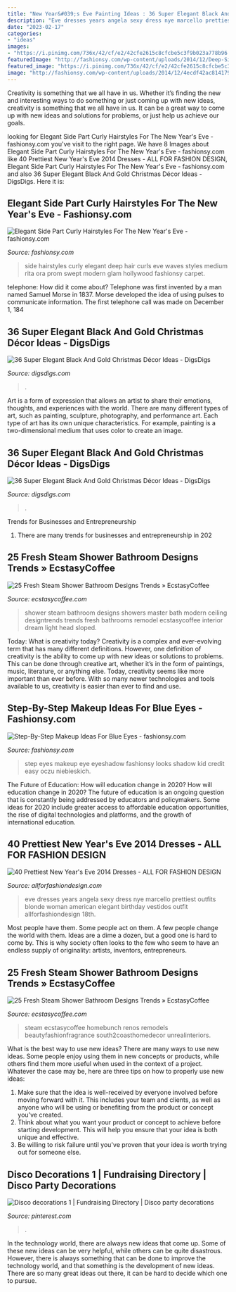 ```yaml
---
title: "New Year&#039;s Eve Painting Ideas : 36 Super Elegant Black And Gold Christmas Décor Ideas"
description: "Eve dresses years angela sexy dress nye marcello prettiest outfits blonde woman american elegant birthday vestidos outfit allforfashiondesign 18th"
date: "2023-02-17"
categories:
- "ideas"
images:
- "https://i.pinimg.com/736x/42/cf/e2/42cfe2615c8cfcbe5c3f9b023a778b96.jpg"
featuredImage: "http://fashionsy.com/wp-content/uploads/2014/12/Deep-Side-Part.jpg"
featured_image: "https://i.pinimg.com/736x/42/cf/e2/42cfe2615c8cfcbe5c3f9b023a778b96.jpg"
image: "http://fashionsy.com/wp-content/uploads/2014/12/4ecdf42ac814179d33b1441373eb2f9b-630x849.jpg"
---
```



Creativity is something that we all have in us. Whether it’s finding the new and interesting ways to do something or just coming up with new ideas, creativity is something that we all have in us. It can be a great way to come up with new ideas and solutions for problems, or just help us achieve our goals.

	

		
looking for Elegant Side Part Curly Hairstyles For The New Year&#039;s Eve - fashionsy.com you've visit to the right page. We have 8 Images about Elegant Side Part Curly Hairstyles For The New Year&#039;s Eve - fashionsy.com like 40 Prettiest New Year&#039;s Eve 2014 Dresses - ALL FOR FASHION DESIGN, Elegant Side Part Curly Hairstyles For The New Year&#039;s Eve - fashionsy.com and also 36 Super Elegant Black And Gold Christmas Décor Ideas - DigsDigs. Here it is:
		
    
## Elegant Side Part Curly Hairstyles For The New Year&#039;s Eve - Fashionsy.com

<img loading=lazy src="http://fashionsy.com/wp-content/uploads/2014/12/Deep-Side-Part.jpg" onerror="this.onerror=null;this.src='https://tse2.mm.bing.net/th?id=OIP.vsmMhkXjVLqDGSziAkBM5AHaJ4&amp;pid=15.1';" alt="Elegant Side Part Curly Hairstyles For The New Year&#039;s Eve - fashionsy.com">

_Source: fashionsy.com_

>side hairstyles curly elegant deep hair curls eve waves styles medium rita ora prom swept modern glam hollywood fashionsy carpet. 

	

telephone: How did it come about?
Telephone was first invented by a man named Samuel Morse in 1837. Morse developed the idea of using pulses to communicate information. The first telephone call was made on December 1, 184
    
## 36 Super Elegant Black And Gold Christmas Décor Ideas - DigsDigs

<img loading=lazy src="https://www.digsdigs.com/photos/elegant-black-and-gold-christmas-decor-ideas-37-554x738.jpg" onerror="this.onerror=null;this.src='https://tse3.mm.bing.net/th?id=OIP.QLtUxbSqYn_cRW4GCM1o8AHaJ3&amp;pid=15.1';" alt="36 Super Elegant Black And Gold Christmas Décor Ideas - DigsDigs">

_Source: digsdigs.com_

>. 

	

Art is a form of expression that allows an artist to share their emotions, thoughts, and experiences with the world. There are many different types of art, such as painting, sculpture, photography, and performance art. Each type of art has its own unique characteristics. For example, painting is a two-dimensional medium that uses color to create an image.

    
## 36 Super Elegant Black And Gold Christmas Décor Ideas - DigsDigs

<img loading=lazy src="https://www.digsdigs.com/photos/elegant-black-and-gold-christmas-decor-ideas-12.jpg" onerror="this.onerror=null;this.src='https://tse1.mm.bing.net/th?id=OIP.B3Oto93cSWSyDHsLQEtnuQAAAA&amp;pid=15.1';" alt="36 Super Elegant Black And Gold Christmas Décor Ideas - DigsDigs">

_Source: digsdigs.com_

>. 

	

Trends for Businesses and Entrepreneurship
1. There are many trends for businesses and entrepreneurship in 202
    
## 25 Fresh Steam Shower Bathroom Designs Trends » EcstasyCoffee

<img loading=lazy src="https://i0.wp.com/www.ecstasycoffee.com/wp-content/uploads/2016/11/Hot-Steam-Shower-Design.jpg?resize=730%2C487" onerror="this.onerror=null;this.src='https://tse1.mm.bing.net/th?id=OIP.OtEIBm2K04nqThjJUGTA_AHaE8&amp;pid=15.1';" alt="25 Fresh Steam Shower Bathroom Designs Trends » EcstasyCoffee">

_Source: ecstasycoffee.com_

>shower steam bathroom designs showers master bath modern ceiling designtrends trends fresh bathrooms remodel ecstasycoffee interior dream light head sloped. 

	

Today: What is creativity today?
Creativity is a complex and ever-evolving term that has many different definitions. However, one definition of creativity is the ability to come up with new ideas or solutions to problems. This can be done through creative art, whether it’s in the form of paintings, music, literature, or anything else. Today, creativity seems like more important than ever before. With so many newer technologies and tools available to us, creativity is easier than ever to find and use.

    
## Step-By-Step Makeup Ideas For Blue Eyes - Fashionsy.com

<img loading=lazy src="http://fashionsy.com/wp-content/uploads/2014/12/4ecdf42ac814179d33b1441373eb2f9b-630x849.jpg" onerror="this.onerror=null;this.src='https://tse1.mm.bing.net/th?id=OIP.Tyc86xTOfm4SBYx0J7M9CgHaJ-&amp;pid=15.1';" alt="Step-By-Step Makeup Ideas For Blue Eyes - fashionsy.com">

_Source: fashionsy.com_

>step eyes makeup eye eyeshadow fashionsy looks shadow kid credit easy oczu niebieskich. 

	

The Future of Education: How will education change in 2020?
How will education change in 2020? The future of education is an ongoing question that is constantly being addressed by educators and policymakers. Some ideas for 2020 include greater access to affordable education opportunities, the rise of digital technologies and platforms, and the growth of international education.

    
## 40 Prettiest New Year&#039;s Eve 2014 Dresses - ALL FOR FASHION DESIGN

<img loading=lazy src="https://allforfashiondesign.com/wp-content/uploads/2013/12/35.jpg" onerror="this.onerror=null;this.src='https://tse2.mm.bing.net/th?id=OIP.G2cKYJ6cmOgtMQUzgu2FYQHaLD&amp;pid=15.1';" alt="40 Prettiest New Year&#039;s Eve 2014 Dresses - ALL FOR FASHION DESIGN">

_Source: allforfashiondesign.com_

>eve dresses years angela sexy dress nye marcello prettiest outfits blonde woman american elegant birthday vestidos outfit allforfashiondesign 18th. 

	

Most people have them. Some people act on them. A few people change the world with them. Ideas are a dime a dozen, but a good one is hard to come by. This is why society often looks to the few who seem to have an endless supply of originality: artists, inventors, entrepreneurs.

    
## 25 Fresh Steam Shower Bathroom Designs Trends » EcstasyCoffee

<img loading=lazy src="https://i2.wp.com/www.ecstasycoffee.com/wp-content/uploads/2016/11/Shower.jpg?resize=564%2C752" onerror="this.onerror=null;this.src='https://tse3.mm.bing.net/th?id=OIP.r2Mw3-5kc7ueJhwJUIrY9wHaJ4&amp;pid=15.1';" alt="25 Fresh Steam Shower Bathroom Designs Trends » EcstasyCoffee">

_Source: ecstasycoffee.com_

>steam ecstasycoffee homebunch renos remodels beautyfashionfragrance south2coasthomedecor unrealinteriors. 

	

What is the best way to use new ideas?
There are many ways to use new ideas. Some people enjoy using them in new concepts or products, while others find them more useful when used in the context of a project. Whatever the case may be, here are three tips on how to properly use new ideas:
1. Make sure that the idea is well-received by everyone involved before moving forward with it. This includes your team and clients, as well as anyone who will be using or benefiting from the product or concept you've created.
2. Think about what you want your product or concept to achieve before starting development. This will help you ensure that your idea is both unique and effective.
3. Be willing to risk failure until you've proven that your idea is worth trying out for someone else.

    
## Disco Decorations 1 | Fundraising Directory | Disco Party Decorations

<img loading=lazy src="https://i.pinimg.com/736x/42/cf/e2/42cfe2615c8cfcbe5c3f9b023a778b96.jpg" onerror="this.onerror=null;this.src='https://tse3.mm.bing.net/th?id=OIP.Tos_yPWl6bb9yDFmd9gQ7gHaLH&amp;pid=15.1';" alt="Disco decorations 1 | Fundraising Directory | Disco party decorations">

_Source: pinterest.com_

>. 

	

In the technology world, there are always new ideas that come up. Some of these new ideas can be very helpful, while others can be quite disastrous. However, there is always something that can be done to improve the technology world, and that something is the development of new ideas. There are so many great ideas out there, it can be hard to decide which one to pursue.

